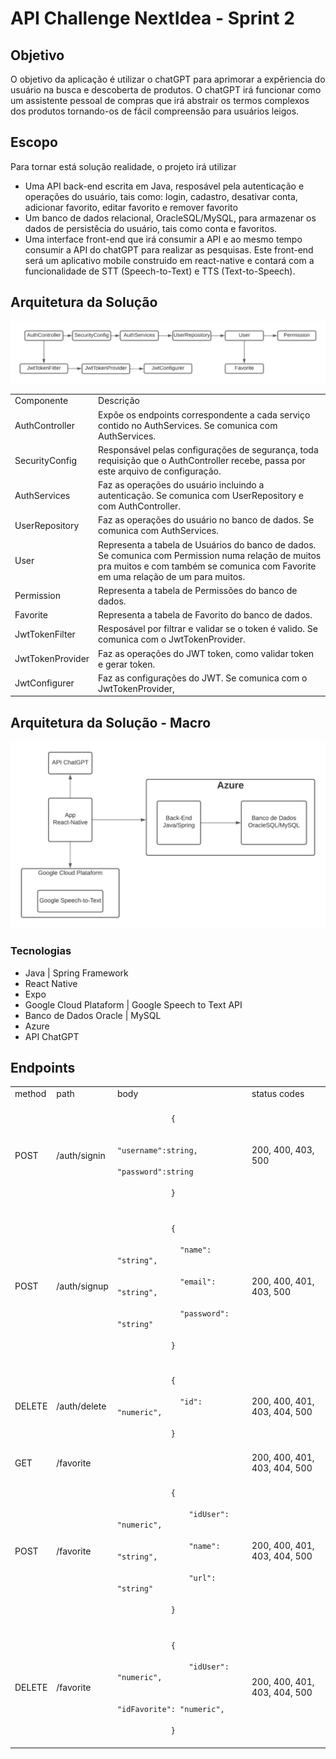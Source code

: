 <h1>API Challenge NextIdea - Sprint 2</h1>
<h2>Objetivo</h2>
<p>O objetivo da aplicação é utilizar o chatGPT para 
aprimorar a expêriencia do usuário na busca e descoberta 
de produtos. O chatGPT irá funcionar como um 
assistente pessoal de compras que irá abstrair os termos 
complexos dos produtos tornando-os de fácil compreensão para
usuários leigos.</p>

<h2>Escopo</h2>
<p>Para tornar está solução realidade, o projeto irá utilizar</p>
<ul>
    <li>Uma API back-end escrita em Java, resposável pela autenticação e operações do 
        usuário, tais como: login, cadastro, desativar conta,
        adicionar favorito, editar favorito e remover favorito
    </li>
    <li>Um banco de dados relacional, OracleSQL/MySQL, para armazenar
        os dados de persistêcia do usuário, tais como conta e favoritos.
    </li>
    <li>Uma interface front-end que irá consumir a API e ao mesmo 
        tempo consumir a API do chatGPT para realizar as pesquisas.
        Este front-end será um aplicativo mobile construido em 
        react-native e contará com a funcionalidade de STT (Speech-to-Text)
        e TTS (Text-to-Speech).
    </li>
</ul>

<h2>Arquitetura da Solução</h2>

![Diagrama](componentes-aplicacao.png)

<table>
    <tr>
        <td>Componente</td>
        <td>Descrição</td>
    </tr>
    <tr>
        <td>AuthController</td>
        <td>Expõe os endpoints correspondente a cada serviço contido no AuthServices. Se comunica com AuthServices.</td>
    </tr>
    <tr>
        <td>SecurityConfig</td>
        <td>Responsável pelas configurações de segurança, toda requisição que o AuthController recebe, passa por este arquivo de configuração.</td>
    </tr>
    <tr>
        <td>AuthServices</td>
        <td>Faz as operações do usuário incluindo a autenticação. Se comunica com UserRepository e com AuthController.</td>
    </tr>
    <tr>
        <td>UserRepository</td>
        <td>Faz as operações do usuário no banco de dados. Se comunica com AuthServices.</td>
    </tr>
    <tr>
        <td>User</td>
        <td>Representa a tabela de Usuários do banco de dados. Se comunica com Permission numa relação de muitos pra muitos e com também se comunica com Favorite em uma relação de um para muitos.</td>
    </tr>
    <tr>
        <td>Permission</td>
        <td>Representa a tabela de Permissões do banco de dados.</td>
    </tr>
    <tr>
        <td>Favorite</td>
        <td>Representa a tabela de Favorito do banco de dados.</td>
    </tr>
    <tr>
        <td>JwtTokenFilter</td>
        <td>Resposável por filtrar e validar se o token é valido. Se comunica com o JwtTokenProvider.</td>
    </tr>
    <tr>
        <td>JwtTokenProvider</td>
        <td>Faz as operações do JWT token, como validar token e gerar token.</td>
    </tr>
    <tr>
        <td>JwtConfigurer</td>
        <td>Faz as configurações do JWT. Se comunica com o JwtTokenProvider,</td>
    </tr>
</table>

<h2>Arquitetura da Solução - Macro</h2>

![se não aparecer a imagem abra o macro.png](macro.png)

<h3>Tecnologias</h3>
<ul>
    <li>Java | Spring Framework</li>
    <li>React Native</li>
    <li>Expo</li>
    <li>Google Cloud Plataform | Google Speech to Text API</li>
    <li>Banco de Dados Oracle | MySQL</li>
    <li>Azure</li>
    <li>API ChatGPT</li>
</ul>

<h2>Endpoints</h2>
<table>
    <tr>
        <td>method</td>
        <td>path</td>
        <td>body</td>
        <td>status codes</td>
    </tr>
    <tr>
        <td>POST</td>
        <td>/auth/signin</td>
        <td>
            <code>
            {<br/>
                "username":string, 
                "password":string<br/>
            }
            </code>
        </td>
        <td>200, 400, 403, 500</td>
    </tr>
    <tr>
        <td>POST</td>
        <td>/auth/signup</td>
        <td>
            <code>
            { <br/>
              "name": "string", <br/>
              "email": "string", <br/>
              "password": "string" <br/>
            }
            </code>
        </td>
        <td>200, 400, 401, 403, 500</td>
    </tr>
    <tr>
        <td>DELETE</td>
        <td>/auth/delete</td>
        <td>
            <code>
            { <br/>
              "id": "numeric", <br/>
            }
            </code>
        </td>
        <td>200, 400, 401, 403, 404, 500</td>
    </tr>
    <tr>
        <td>GET</td>
        <td>/favorite</td>
        <td>
        </td>
        <td>200, 400, 401, 403, 404, 500</td>
    </tr>
    <tr>
        <td>POST</td>
        <td>/favorite</td>
        <td>
            <code>
            { <br/>
                "idUser": "numeric", <br/>
                "name": "string", <br/>
                "url": "string" <br/>
            }
            </code>
        </td>
        <td>200, 400, 401, 403, 404, 500</td>
    </tr>
    <tr>
        <td>DELETE</td>
        <td>/favorite</td>
        <td>
            <code>
            { <br/>
                "idUser": "numeric", <br/>
                "idFavorite": "numeric", <br/>
            }
            </code>
        </td>
        <td>200, 400, 401, 403, 404, 500</td>
    </tr>
</table>


